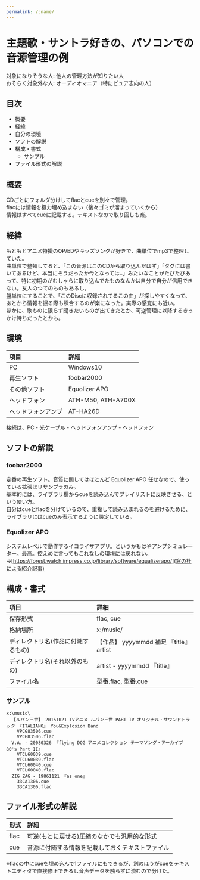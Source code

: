 ```yaml
---
permalink: /:name/
---
```


# 主題歌・サントラ好きの、パソコンでの音源管理の例

対象になりそうな人: 他人の管理方法が知りたい人  
おそらく対象外な人: オーディオマニア（特にピュア志向の人）  


## 目次

- 概要
- 経緯
- 自分の環境
- ソフトの解説
- 構成・書式
  - サンプル
- ファイル形式の解説


## 概要

CDごとにフォルダ分けしてflacとcueを別々で管理。  
flacには情報を極力埋め込まない（後々ゴミが溜まっていくから）  
情報はすべてcueに記載する。テキストなので取り回しも楽。  


## 経緯

もともとアニメ特撮のOP/EDやキッズソングが好きで、曲単位でmp3で整理していた。  
曲単位で整頓してると、「この音源はこのCDから取り込んだはず」「タグには書いてあるけど、本当にそうだったか今となっては‥」みたいなことがたびたびあって、特に初期のがむしゃらに取り込んでたものなんかは自分で自分が信用できない。友人のつてのものもあるし。  
盤単位にすることで、「このDiscに収録されてるこの曲」が探しやすくなって、あとから情報を掘る際も照合するのが楽になった。実際の感覚にも近い。  
ほかに、歌ものに限らず聞きたいものが出てきたとか、可逆管理に以降するきっかけ待ちだったとかも。  


## 環境

|項目|詳細
|:--|:--
|PC|Windows10
|再生ソフト|foobar2000
|その他ソフト|Equolizer APO
|ヘッドフォン|ATH-M50, ATH-A700X
|ヘッドフォンアンプ|AT-HA26D

接続は、PC - 光ケーブル - ヘッドフォンアンプ - ヘッドフォン  


## ソフトの解説

### foobar2000
定番の再生ソフト。音質に関してはほとんど Equolizer APO 任せなので、使っている拡張はリサンプラのみ。  
基本的には、ライブラリ欄からcueを読み込んでプレイリストに反映させる、という使い方。  
自分はcueとflacを分けているので、重複して読み込まれるのを避けるために、ライブラリにはcueのみ表示するように設定している。  

### Equolizer APO
システムレベルで動作するイコライザアプリ。というかもはやアンプシミュレーター。最高。控えめに言ってもこれなしの環境には戻れない。   
→[https://forest.watch.impress.co.jp/library/software/equalizerapo/](窓の杜による紹介記事)  


## 構成・書式

|項目|詳細
|:--|:--
|保存形式|flac, cue
|格納場所|x:/music/
|ディレクトリ名(作品に付随するもの)|【作品】 yyyymmdd 補足 『title』 artist
|ディレクトリ名(それ以外のもの)|artist - yyyymmdd 『title』
|ファイル名|型番.flac, 型番.cue

### サンプル

```text
x:\music\
  【ルパン三世】 20151021 TVアニメ ルパン三世 PART IV オリジナル・サウンドトラック 『ITALIANO』 You&Explosion Band
    VPCG83506.cue
    VPCG83506.flac
  V.A. - 20080326 『flying DOG アニメコレクション テーマソング・アーカイブ 80's Part II』
    VTCL60039.cue
    VTCL60039.flac
    VTCL60040.cue
    VTCL60040.flac
  ZIG ZAG - 19861121 『as one』
    33CA1306.cue
    33CA1306.flac
```


## ファイル形式の解説

|形式|詳細
|:--|:--
|flac|可逆(もとに戻せる)圧縮のなかでも汎用的な形式
|cue|音源に付随する情報を記載しておくテキストファイル
  
※flacの中にcueを埋め込んで1ファイルにもできるが、別のほうがcueをテキストエディタで直接修正できるし音声データを触らずに済むので分けた。  



